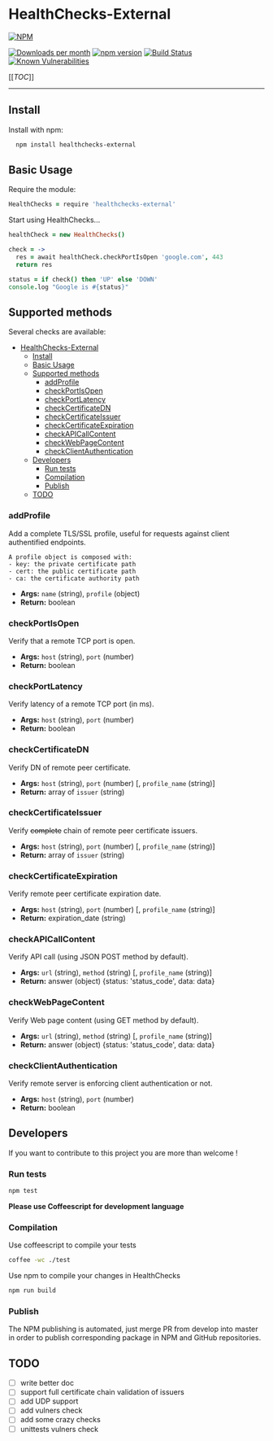 # HealthChecks-External

[![NPM](https://nodei.co/npm/healthchecks-external.png?compact=true)](https://nodei.co/npm/healthchecks-external/)

[![Downloads per month](https://img.shields.io/npm/dm/healthchecks-external.svg?maxAge=2592000)](https://www.npmjs.org/package/healthchecks-external)
[![npm version](https://img.shields.io/npm/v/healthchecks-external.svg)](https://www.npmjs.org/package/healthchecks-external)
[![Build Status](https://travis-ci.org/x42en/healthchecks-external.svg?branch=master)](https://travis-ci.org/x42en/healthchecks-external)
[![Known Vulnerabilities](https://snyk.io/test/github/x42en/healthchecks-external/badge.svg)](https://snyk.io/test/github/x42en/healthchecks-external)

[[_TOC_]]

---

## Install

Install with npm:
  ```bash
    npm install healthchecks-external
  ```
  
## Basic Usage

Require the module:
  ```coffeescript
  HealthChecks = require 'healthchecks-external'
  ```

Start using HealthChecks...
  ```coffeescript
  healthCheck = new HealthChecks()
  
  check = ->
    res = await healthCheck.checkPortIsOpen 'google.com', 443
    return res
  
  status = if check() then 'UP' else 'DOWN'
  console.log "Google is #{status}"
  ```

## Supported methods

Several checks are available:  
- [HealthChecks-External](#healthchecks-external)
  - [Install](#install)
  - [Basic Usage](#basic-usage)
  - [Supported methods](#supported-methods)
    - [addProfile](#addprofile)
    - [checkPortIsOpen](#checkportisopen)
    - [checkPortLatency](#checkportlatency)
    - [checkCertificateDN](#checkcertificatedn)
    - [checkCertificateIssuer](#checkcertificateissuer)
    - [checkCertificateExpiration](#checkcertificateexpiration)
    - [checkAPICallContent](#checkapicallcontent)
    - [checkWebPageContent](#checkwebpagecontent)
    - [checkClientAuthentication](#checkclientauthentication)
  - [Developers](#developers)
    - [Run tests](#run-tests)
    - [Compilation](#compilation)
    - [Publish](#publish)
  - [TODO](#todo)

### addProfile
Add a complete TLS/SSL profile, useful for requests against client authentified endpoints.  
```
A profile object is composed with:  
- key: the private certificate path
- cert: the public certificate path
- ca: the certificate authority path  
```

- **Args:** `name` (string), `profile` (object) 
- **Return:** boolean

### checkPortIsOpen
Verify that a remote TCP port is open.  
- **Args:** `host` (string), `port` (number)  
- **Return:** boolean

### checkPortLatency
Verify latency of a remote TCP port (in ms).  
- **Args:** `host` (string), `port` (number)  
- **Return:** boolean

### checkCertificateDN
Verify DN of remote peer certificate.  
- **Args:** `host` (string), `port` (number) [, `profile_name` (string)] 
- **Return:** array of `issuer` (string)

### checkCertificateIssuer
Verify ~~complete~~ chain of remote peer certificate issuers.  
- **Args:** `host` (string), `port` (number) [, `profile_name` (string)] 
- **Return:** array of `issuer` (string)

### checkCertificateExpiration
Verify remote peer certificate expiration date.  
- **Args:** `host` (string), `port` (number) [, `profile_name` (string)] 
- **Return:** expiration_date (string)

### checkAPICallContent
Verify API call (using JSON POST method by default).  
- **Args:** `url` (string), `method` (string) [, `profile_name` (string)] 
- **Return:** answer (object) {status: 'status_code', data: data}

### checkWebPageContent
Verify Web page content (using GET method by default).  
- **Args:** `url` (string), `method` (string) [, `profile_name` (string)] 
- **Return:** answer (object) {status: 'status_code', data: data}

### checkClientAuthentication
Verify remote server is enforcing client authentication or not.  
- **Args:** `host` (string), `port` (number)  
- **Return:** boolean

## Developers

If you want to contribute to this project you are more than welcome !  

### Run tests
```bash
npm test
```

**Please use Coffeescript for development language**  

### Compilation

Use coffeescript to compile your tests
```bash
coffee -wc ./test
```

Use npm to compile your changes in HealthChecks
```bash
npm run build
```

### Publish

The NPM publishing is automated, just merge PR from develop into master in order to publish corresponding package in NPM and GitHub repositories.

## TODO
- [ ] write better doc
- [ ] support full certificate chain validation of issuers
- [ ] add UDP support
- [ ] add vulners check
- [ ] add some crazy checks
- [ ] unittests vulners check
